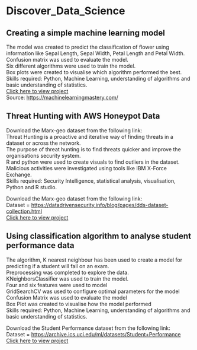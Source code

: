 # Discover_Data_Science
<!--Faatimah's Data Science Projects -->
## Creating a simple machine learning model
The model was created to predict the classification of flower using information like Sepal Length, Sepal Width, Petal Length and Petal Width. <br>
Confusion matrix was used to evaluate the model. <br>
Six different algorithms were used to train the model. <br>
Box plots were created to visualise which algorithm performed the best. <br>
Skills required: Python, Machine Learning, understanding of algorithms and basic understanding of statistics. <br>
[Click here to view project](https://github.com/FaatimahM1998/SimpleMachineLearningModel.git) <br>
Source: https://machinelearningmastery.com/



## Threat Hunting with AWS Honeypot Data
Download the Marx-geo dataset from the following link: <br>
Threat Hunting is a proactive and iterative way of finding threats in a dataset or across the network. <br> 
The purpose of threat hunting is to find threats quicker and improve the organisations security system. <br>
R and python were used to create visuals to find outliers in the dataset. <br>
Malicious activities were investigated using tools like IBM X-Force Exchange. <br>
Skills required: Security Intelligence, statistical analysis, visualisation, Python and R studio. <br>

Download the Marx-geo dataset from the following link: <br>
Dataset = https://datadrivensecurity.info/blog/pages/dds-dataset-collection.html <br>
[Click here to view project](https://github.com/FaatimahM1998/ThreatHuntingProject.git) <br>

<!-- ![](https://github.com/FaatimahM1998/Discover_DataScience/blob/main/ThreatHuntingProject.PNG) -->

## Using classification algorithm to analyse student performance data

The algorithm, K nearest neighbour has been used to create a model for predicting if a student will fail on an exam. <br>
Preprocessing was completed to explore the data. <br>
KNeighborsClassifier was used to train the model. <br> 
Four and six features were used to model <br>
GridSearchCV was used to configure optimal parameters for the model <br>
Confusion Matrix was used to evaluate the model <br>
Box Plot was created to visualise how the model performed <br>
Skills required: Python, Machine Learning, understanding of algorithms and basic understanding of statistics.

Download the Student Performance dataset from the following link: <br>
Dataset = https://archive.ics.uci.edu/ml/datasets/Student+Performance <br>
[Click here to view project](https://github.com/FaatimahM1998/PredictingFailure.git) <br>

<!--![](https://github.com/FaatimahM1998/Discover_DataScience/blob/main/KNN.PNG) -->
